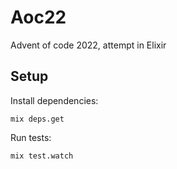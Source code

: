 # Aoc22

Advent of code 2022, attempt in Elixir

## Setup

Install dependencies:

```
mix deps.get
```

Run tests:

```
mix test.watch
```
